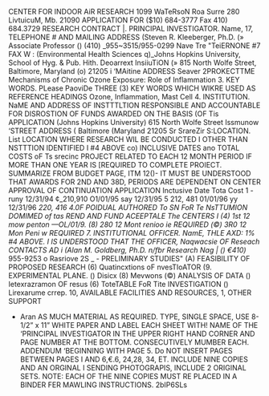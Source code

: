 CENTER FOR INDOOR AiR RESEARCH
1099 WaTeRsoN Roa Surre 280 LivtuicuM, Mb. 21090
APPLICATION FOR ($10) 684-3777 Fax 410) 684.3729
RESEARCH CONTRACT
|. PRINCIPAL INVESTIGATOR. Name, 17, TELEPHONE # AND MAILING ADDRESS
(Steven R. Kleeberger, Ph.D. (» Associate Professor () (410) _955~3515/955-0299
Nave Tre "TeiERNONE #7 FAX W
: (Environmental Health Sciences q)_Johns Hopkins University, School of Hyg. & Pub. Hith.
Deoarrext InsiiuTiON
(» 815 North Wolfe Street, Baltimore, Maryland (o) 21205
i ‘MAitine ADDRESS Seaver
2PROKECTTME Mechanisms of Chronic Ozone Exposure: Role of Inflammation
3. KEY WORDS. PLease PaoviDe THREE (3) KEY WORDS WHICH WIKRE USED AS REFERENCE HEADINGS Ozone, Inflammation, Mast Cell
4. INSTITUTION. NaME AND ADDRESS OF INSTTTLTION RESPONSIBLE AND ACCOUNTABLE FOR DISROSTION OF FUNDS AWARDED ON THE BASIS
(OF Tis APPLICATION
(Johns Hopkins University) 615 North Wolfe Street
Issmunow ‘STREET ADDRESS
( Baltimore (Maryland 21205
Sr SrareZir
S:LOCATION. List LOCATION WHERE RESEARCH WIL BE CONDUCTED I OTHER THAN NSTTTION IDENTIFIED I #4 ABOVE
co)
INCLUSIVE DATES ano TOTAL COSTS oF Ts srecinc PROJECT RELATED TO EACH 12 MONTH PERIOD IF MORE THAN ONE YEAR IS
[REQUIRED TO COMPLETE PROIECT. SUMMARIZE FROM BUDGET PAGE, ITM 12()- IT MUST BE UNDERSTOOD THAT AWARDS FOR 2ND AND 38D,
PERIODS ARE DEPENDENT ON CENTER APPROVAL OF CONTINUATION APPLICATION
Inctusive Date Tota Cost
1 -runy 12/31/94 ¢_210,910
O1/01/95 say 12/31/95 5 212, 481
01/01/96 yy 12/31/96 _220, 416
4.0F POIDUAL AUTHORED To SN FoR Te NsTTUMION DOMIMED
of tas REND AND FUND ACEEPTALE The CENTERS
I
(4) 1st 12 mow penton —OL/01/9.
(8) 280 12 Mont renioo ie REQUIRED
(©) 3R0 12 Mon Peni w REQUIRED
7. INSTITUTIONAL OFFICER. NamE, THLE AXD:
1% #4 ABOVE. I IS UNDERSTOOD THAT THE OFFICER,
Naqwacsie OF Reseach CONTACTS AD i
(Alan M. Goldberg, Ph.D. n/fbr Research
Nag
| () €410)_ 955-9253 o
Rasriove 2S _ -
PRELIMINARY STUDIES"
(A) FEASIBILITY OF PROPOSED RESEARCH
(6) Quatincxtions oF nvesTIoATOR
(9. EXPERIMENTAL PLANE.
() Disicx
(8) Mevwons
(©) ANALYSIS OF DATA
() Ietexrazramon OF resus
(6) ToteTABLE FoR Tite INVESTIGATION
() Lirexarume crrep.
10, AVAILABLE FACILITIES AND RESOURCES,
1, OTHER SUPPORT
* Aran AS MUCH MATERIAL AS REQUIRED. TYPE, SINGLE SPACE, USE 8-1/2” x 11” WHITE PAPER AND LABEL EACH SHEET WITH! NAME OF THE
‘PRINCIPAL INVESTIGATOR IN THE UPPER RIGHT HAND CORNER AND PAGE NUMBER AT THE BOTTOM. CONSECUTIVELY MUMBER EACH. ADDENDUM
‘BEGINNING WITH PAGE 5. Do NOT INSERT PAGES BETWEEN PAGES I AND 6,€.6, 24,28, 34, ET. INCLUDE NINE COPIES AND AN ORGINAL I
SENDING PHOTOGRAPIS, INCLUDE 2 ORIGINAL SETS. NOTE: EACH OF THE NINE COPIES MUST RE PLACED IN A BINDER FER MAWLING
INSTRUCTIONS.
2bIP6SLs